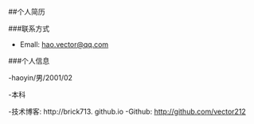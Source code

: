 
##个人简历

###联系方式

- Emall: hao.vector@qq.com

###个人信息

-haoyin/男/2001/02

-本科

-技术博客: http://brick713. github.io
-Github: http://github.com/vector212
